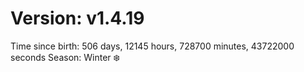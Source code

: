 # Version: v1.4.19
Time since birth: 506 days, 12145 hours, 728700 minutes, 43722000 seconds
Season: Winter ❄️

